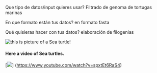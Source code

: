 Que tipo de datos/input quieres usar?
Filtrado de genoma de tortugas marinas

En que formato están tus datos?
en formato fasta

Qué quisieras hacer con tus datos?
elaboración de filogenias


![this is picture of a Sea turtle!](https://th.bing.com/th/id/R.90f240fd0f6ea009f80950950ead5b2e?rik=7qXIVlc1MiFbjA&riu=http%3a%2f%2fgetwallpapers.com%2fwallpaper%2ffull%2f6%2f1%2ff%2f390894.jpg&ehk=Pe6KLXtfj1P%2bjWQVxXgckqccKh6SC18iGKWgvEBT6s8%3d&risl=&pid=ImgRaw&r=0) 




#### Here a video of Sea turtles.
[![ ](https://img.youtube.com/vi/spxtEt6RaS4/0.jpg)] (https://www.youtube.com/watch?v=spxtEt6RaS4) 



